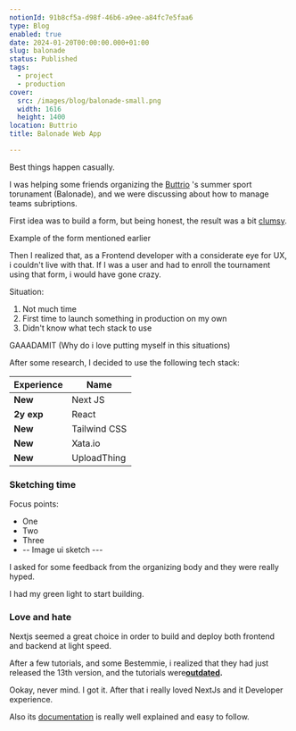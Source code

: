 ```yaml
---
notionId: 91b8cf5a-d98f-46b6-a9ee-a84fc7e5faa6
type: Blog
enabled: true
date: 2024-01-20T00:00:00.000+01:00
slug: balonade
status: Published
tags:
  - project
  - production
cover:
  src: /images/blog/balonade-small.png
  width: 1616
  height: 1400
location: Buttrio
title: Balonade Web App

---
```


Best things happen casually.


I was helping some friends organizing the <u>Buttrio</u> 's summer sport torunament (Balonade), and we were discussing about how to manage teams subriptions.


First idea was to build a form, but being honest, the result was a bit <u>clumsy</u>.


Example of the form mentioned earlier


Then I realized that, as a Frontend developer with a considerate eye for UX, i couldn't live with that. If I was a user and had to enroll the tournament using that form, i would have gone crazy.


Situation:

1. Not much time
2. First time to launch something in production on my own
3. Didn't know what tech stack to use

GAAADAMIT (Why do i love putting myself in this situations)


After some research, I decided to use the following tech stack:


| Experience | Name         |
| ---------- | ------------ |
| **New**    | Next JS      |
| **2y exp** | React        |
| **New**    | Tailwind CSS |
| **New**    | Xata.io      |
| **New**    | UploadThing  |


### Sketching time


Focus points:

- One
- Two
- Three
- -- Image ui sketch ---

I asked for some feedback from the organizing body and they were really hyped.


I had my green light to start building.


### Love and hate


Nextjs seemed a great choice in order to build and deploy both frontend and backend at light speed.


After a few tutorials, and some Bestemmie, i realized that they had just released the 13th version, and the tutorials were<u>**outdated**</u>**.**


Ookay, never mind. I got it. After that i really loved NextJs and it Developer experience.


Also its <u>documentation</u> is really well explained and easy to follow.

